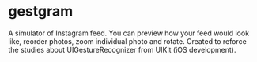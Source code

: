 # gestgram
A simulator of Instagram feed. You can preview how your feed would look like, reorder photos, zoom individual photo and rotate. Created to reforce the studies about UIGestureRecognizer from UIKit (iOS development).
